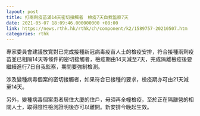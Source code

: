 ```yaml
---
layout: post
title: 打兩劑疫苗滿14天密切接觸者　檢疫7天自我監察7天
date: 2021-05-07 18:09:46.000000000 +08:00
link: https://news.rthk.hk/rthk/ch/component/k2/1589757-20210507.htm
categories: rthk
---
```


專家委員會建議放寬對已完成接種新冠病毒疫苗人士的檢疫安排，符合接種兩劑疫苗並已相隔14天等條件的密切接觸者，檢疫期由14天減至7天，完成隔離檢疫後要繼續進行7日自我監察，期間要強制檢測。

涉及變種病毒個案的密切接觸者，如果符合已接種的要求，檢疫期亦可由21天減至14天。

另外，變種病毒個案患者居住大廈的住戶，毋須再全幢檢疫，至於正在隔離營的相關人士，取得陰性檢測證明後亦可以離開。新安排今晚起生效。
